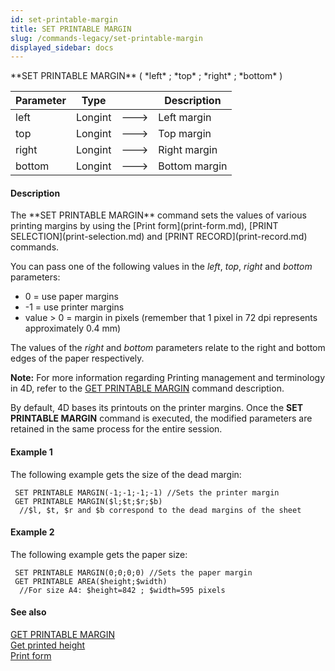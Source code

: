 ```yaml
---
id: set-printable-margin
title: SET PRINTABLE MARGIN
slug: /commands-legacy/set-printable-margin
displayed_sidebar: docs
---
```


<!--REF #_command_.SET PRINTABLE MARGIN.Syntax-->**SET PRINTABLE MARGIN** ( *left* ; *top* ; *right* ; *bottom* )<!-- END REF-->
<!--REF #_command_.SET PRINTABLE MARGIN.Params-->
| Parameter | Type |  | Description |
| --- | --- | --- | --- |
| left | Longint | &#x1F852; | Left margin |
| top | Longint | &#x1F852; | Top margin |
| right | Longint | &#x1F852; | Right margin |
| bottom | Longint | &#x1F852; | Bottom margin |

<!-- END REF-->

#### Description 

<!--REF #_command_.SET PRINTABLE MARGIN.Summary-->The **SET PRINTABLE MARGIN** command sets the values of various printing margins by using the [Print form](print-form.md), [PRINT SELECTION](print-selection.md) and [PRINT RECORD](print-record.md) commands.<!-- END REF-->

You can pass one of the following values in the *left*, *top*, *right* and *bottom* parameters:

* 0 = use paper margins
* \-1 = use printer margins
* value > 0 = margin in pixels (remember that 1 pixel in 72 dpi represents approximately 0.4 mm)

The values of the *right* and *bottom* parameters relate to the right and bottom edges of the paper respectively. 

**Note:** For more information regarding Printing management and terminology in 4D, refer to the [GET PRINTABLE MARGIN](get-printable-margin.md) command description. 

By default, 4D bases its printouts on the printer margins. Once the **SET PRINTABLE MARGIN** command is executed, the modified parameters are retained in the same process for the entire session. 

#### Example 1 

The following example gets the size of the dead margin: 

```4d
 SET PRINTABLE MARGIN(-1;-1;-1;-1) //Sets the printer margin
 GET PRINTABLE MARGIN($l;$t;$r;$b)
  //$l, $t, $r and $b correspond to the dead margins of the sheet
```

#### Example 2 

The following example gets the paper size: 

```4d
 SET PRINTABLE MARGIN(0;0;0;0) //Sets the paper margin
 GET PRINTABLE AREA($height;$width)
  //For size A4: $height=842 ; $width=595 pixels
```

#### See also 

[GET PRINTABLE MARGIN](get-printable-margin.md)  
[Get printed height](get-printed-height.md)  
[Print form](print-form.md)  